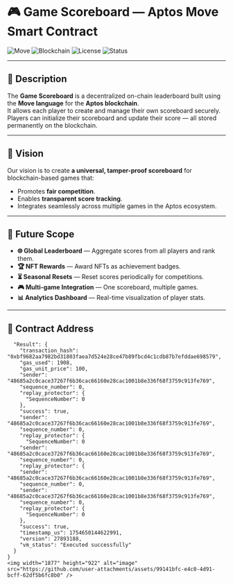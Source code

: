 # 🎮 Game Scoreboard — Aptos Move Smart Contract

![Move](https://img.shields.io/badge/Language-Move-4B0082?style=for-the-badge)
![Blockchain](https://img.shields.io/badge/Blockchain-Aptos-blue?style=for-the-badge)
![License](https://img.shields.io/badge/License-MIT-green?style=for-the-badge)
![Status](https://img.shields.io/badge/Status-Active-success?style=for-the-badge)

---

## 📌 Description
The **Game Scoreboard** is a decentralized on-chain leaderboard built using the **Move language** for the **Aptos blockchain**.  
It allows each player to create and manage their own scoreboard securely.  
Players can initialize their scoreboard and update their score — all stored permanently on the blockchain.

---

## 🎯 Vision
Our vision is to create **a universal, tamper-proof scoreboard** for blockchain-based games that:
- Promotes **fair competition**.
- Enables **transparent score tracking**.
- Integrates seamlessly across multiple games in the Aptos ecosystem.

---

## 🚀 Future Scope
- **🌐 Global Leaderboard** — Aggregate scores from all players and rank them.
- **🏆 NFT Rewards** — Award NFTs as achievement badges.
- **⏳ Seasonal Resets** — Reset scores periodically for competitions.
- **🎮 Multi-game Integration** — One scoreboard, multiple games.
- **📊 Analytics Dashboard** — Real-time visualization of player stats.

---

## 📍 Contract Address
```{
  "Result": {
    "transaction_hash": "0xbf9682aa7982bd31803faea7d524e28ce47b89fbcd4c1cdb87b7efddae698579",
    "gas_used": 1908,
    "gas_unit_price": 100,
    "sender": "48685a2c0cace37267f6b36cac66160e28cac1001b8e336f68f3759c913fe769",
    "sequence_number": 0,
    "replay_protector": {
      "SequenceNumber": 0
    },
    "success": true,
    "sender": "48685a2c0cace37267f6b36cac66160e28cac1001b8e336f68f3759c913fe769",
    "sequence_number": 0,
    "replay_protector": {
      "SequenceNumber": 0
    "sender": "48685a2c0cace37267f6b36cac66160e28cac1001b8e336f68f3759c913fe769",
    "sequence_number": 0,
    "replay_protector": {
    "sender": "48685a2c0cace37267f6b36cac66160e28cac1001b8e336f68f3759c913fe769",
    "sequence_number": 0,
    "sender": "48685a2c0cace37267f6b36cac66160e28cac1001b8e336f68f3759c913fe769",
    "sequence_number": 0,
    "replay_protector": {
      "SequenceNumber": 0
    },
    "success": true,
    "timestamp_us": 1754650144622991,
    "version": 27893188,
    "vm_status": "Executed successfully"
  }
}
<img width="1877" height="922" alt="image" src="https://github.com/user-attachments/assets/99141bfc-e4c0-4d91-bcff-62df5b6fc8b0" />

